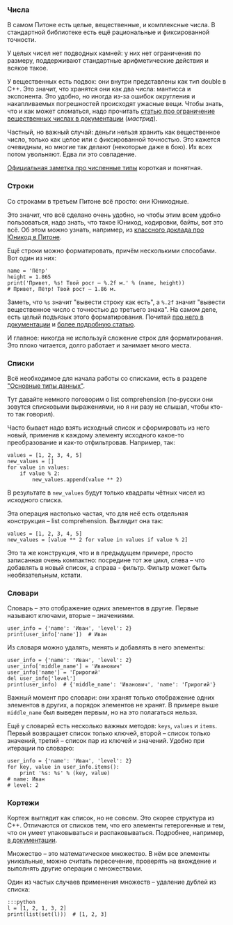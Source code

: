 ### Числа

В самом Питоне есть целые, вещественные, и комплексные числа. В стандартной библиотеке есть ещё рациональные и
фиксированной точности.

У целых чисел нет подводных камней: у них нет ограничения по размеру, поддерживают стандартные арифметические действия
и всякое такое.

У вещественных есть подвох: они внутри представлены как тип double в С++. Это значит, что хранятся они как два числа:
мантисса и экспонента. Это удобно, но иногда из-за ошибок округления и накапливаемых погрешностей происходят ужасные вещи.
Чтобы знать, что и как может сломаться, надо прочитать
[статью про ограничение вещественных числах в документации](https://docs.python.org/3.5/tutorial/floatingpoint.html)
(*мастрид*).

Частный, но важный случай: деньги нельзя хранить как вещественное число, только как целое или с фиксированной точностью.
Это кажется очевидным, но многие так делают (некоторые даже в бою). Их всех потом увольняют. Едва ли это совпадение.

[Официальная заметка про численные типы](https://docs.python.org/3.5/library/stdtypes.html#numeric-types-int-float-complex)
короткая и понятная.


### Строки

Со строками в третьем Питоне всё просто: они Юникодные.

Это значит, что всё сделано очень удобно, но чтобы этим всем удобно пользоваться, надо знать, что такое Юникод, кодировки,
байты, вот это всё. Об этом можно узнать, например, из [классного доклада про Юникод в Питоне](https://www.youtube.com/watch?v=sgHbC6udIqc).

Ещё строки можно форматировать, причём несколькими способами. Вот один из них:

    name = 'Пётр'
    height = 1.865
    print('Привет, %s! Твой рост – %.2f м.' % (name, height))
    # Привет, Пётр! Твой рост – 1.86 м.

Заметь, что `%s` значит "вывести строку как есть", а `%.2f` значит "вывести вещественное число 
с точностью до третьего знака". На самом деле, есть целый подъязык этого форматирования. Почитай 
[про него в документации](https://docs.python.org/3.1/library/string.html#format-specification-mini-language)
и [более подробную статью](https://pyformat.info/).

И главное: никогда не используй сложение строк для форматирования. Это плохо читается, долго работает и занимает
много места.


### Списки

Всё необходимое для начала работы со списками, есть в разделе ["Основные типы данных"](http://devman.org/encyclopedia/python_basics/python_basics_base_types/).

Тут давайте немного поговорим о list comprehension (по-русски они зовутся списковыми выражениями, но я ни разу не слышал,
чтобы кто-то так говорил).

Часто бывает надо взять исходный список и сформировать из него новый, применив к каждому элементу исходного
какое-то преобразование и как-то отфильтровав. Например, так:

    values = [1, 2, 3, 4, 5]
    new_values = []
    for value in values:
        if value % 2:
            new_values.append(value ** 2)

В результате в `new_values` будут только квадраты чётных чисел из исходного списка.
 
Эта операция настолько частая, что для неё есть отдельная конструкция – list comprehension. Выглядит она так:

    values = [1, 2, 3, 4, 5]
    new_values = [value ** 2 for value in values if value % 2]

Это та же конструкция, что и в предыдущем примере, просто записанная очень компактно: посредине тот же цикл,
слева – что добавлять в новый список, а справа - фильтр. Фильтр может быть необязательным, кстати.

### Словари

Словарь – это отображение одних элементов в другие. Первые называют ключами, вторые – значениями.

    user_info = {'name': 'Иван', 'level': 2}
    print(user_info['name'])  # Иван


Из словаря можно удалять, менять и добавлять в него элементы:

    user_info = {'name': 'Иван', 'level': 2}
    user_info['middle_name'] = 'Иванович'
    user_info['name'] = 'Грирогий'
    del user_info['level']
    print(user_info)  # {'middle_name': 'Иванович', 'name': 'Грирогий'}

Важный момент про словари: они хранят только отображение одних элементов в других, а порядок элементов не хранят.
В примере выше `middle_name` был выведен первым, но на это полагаться нельзя.

Ещё у словарей есть несколько важных методов: `keys`, `values` и `items`. Первый возвращает список только ключей, 
второй – список только значений, третий – список пар из ключей и значений. Удобно при итерации по словарю:

    user_info = {'name': 'Иван', 'level': 2}
    for key, value in user_info.items():
        print '%s: %s' % (key, value)
    # name: Иван
    # level: 2

### Кортежи

Кортеж выглядит как список, но не совсем. Это скорее структура из C++.
Отличаются от списков тем, что его элементы гетерогенные и тем, что он умеет упаковываться и распаковываться.
Подробнее, например, [в документации](https://docs.python.org/2/tutorial/datastructures.html#tuples-and-sequences).


Множество – это математическое множество. В нём все элементы уникальные, можно считать пересечение,
проверять на вхождение и выполнять другие операции с множествами. 

Один из частых случаев применения множеств – удаление дублей из списка:

    :::python
    l = [1, 2, 1, 3, 2]
    print(list(set(l)))  # [1, 2, 3]

